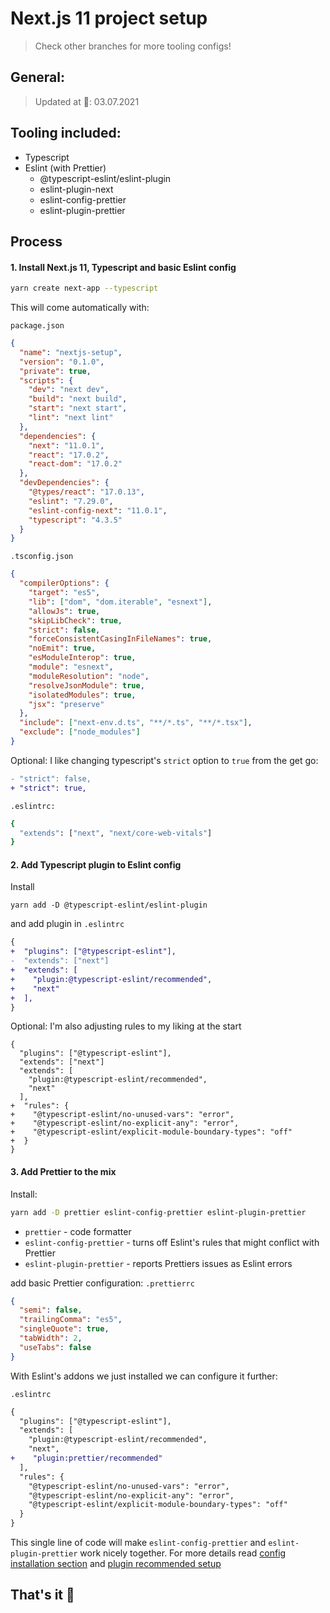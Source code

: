 # Next.js 11 project setup

> Check other branches for more tooling configs!

## General:
> Updated at 📅: 03.07.2021

## Tooling included:
- Typescript
- Eslint (with Prettier)
  - @typescript-eslint/eslint-plugin
  - eslint-plugin-next
  - eslint-config-prettier
  - eslint-plugin-prettier

## Process

#### 1. Install Next.js 11, Typescript and basic Eslint config

```bash
yarn create next-app --typescript
```

This will come automatically with:

`package.json`

```json
{
  "name": "nextjs-setup",
  "version": "0.1.0",
  "private": true,
  "scripts": {
    "dev": "next dev",
    "build": "next build",
    "start": "next start",
    "lint": "next lint"
  },
  "dependencies": {
    "next": "11.0.1",
    "react": "17.0.2",
    "react-dom": "17.0.2"
  },
  "devDependencies": {
    "@types/react": "17.0.13",
    "eslint": "7.29.0",
    "eslint-config-next": "11.0.1",
    "typescript": "4.3.5"
  }
}
```

`.tsconfig.json`

```json
{
  "compilerOptions": {
    "target": "es5",
    "lib": ["dom", "dom.iterable", "esnext"],
    "allowJs": true,
    "skipLibCheck": true,
    "strict": false,
    "forceConsistentCasingInFileNames": true,
    "noEmit": true,
    "esModuleInterop": true,
    "module": "esnext",
    "moduleResolution": "node",
    "resolveJsonModule": true,
    "isolatedModules": true,
    "jsx": "preserve"
  },
  "include": ["next-env.d.ts", "**/*.ts", "**/*.tsx"],
  "exclude": ["node_modules"]
}
```

Optional: I like changing typescript's `strict` option to `true` from the get go:
```diff
- "strict": false,
+ "strict": true,
```

`.eslintrc:`

```bash
{
  "extends": ["next", "next/core-web-vitals"]
}
```

#### 2. Add Typescript plugin to Eslint config

Install
```
yarn add -D @typescript-eslint/eslint-plugin
```

and add plugin in `.eslintrc`

```diff
{
+  "plugins": ["@typescript-eslint"],
-  "extends": ["next"]
+  "extends": [
+    "plugin:@typescript-eslint/recommended",
+    "next"
+  ],
}
```

Optional: I'm also adjusting rules to my liking at the start

```
{
  "plugins": ["@typescript-eslint"],
  "extends": ["next"]
  "extends": [
    "plugin:@typescript-eslint/recommended",
    "next"
  ],
+  "rules": {
+    "@typescript-eslint/no-unused-vars": "error",
+    "@typescript-eslint/no-explicit-any": "error",
+    "@typescript-eslint/explicit-module-boundary-types": "off"
+  }
}
```

#### 3. Add Prettier to the mix

Install:
```bash
yarn add -D prettier eslint-config-prettier eslint-plugin-prettier
```

- `prettier` - code formatter
- `eslint-config-prettier` - turns off Eslint's rules that might conflict with Prettier
- `eslint-plugin-prettier` - reports Prettiers issues as Eslint errors 

add basic Prettier configuration:
`.prettierrc`
```json
{
  "semi": false,
  "trailingComma": "es5",
  "singleQuote": true,
  "tabWidth": 2,
  "useTabs": false
}
```

With Eslint's addons we just installed we can configure it further:

`.eslintrc`

```diff
{
  "plugins": ["@typescript-eslint"],
  "extends": [
    "plugin:@typescript-eslint/recommended",
    "next",
+    "plugin:prettier/recommended"
  ],
  "rules": {
    "@typescript-eslint/no-unused-vars": "error",
    "@typescript-eslint/no-explicit-any": "error",
    "@typescript-eslint/explicit-module-boundary-types": "off"
  }
}
```

This single line of code will make `eslint-config-prettier` and `eslint-plugin-prettier` work nicely together. For more details read [config installation section](https://github.com/prettier/eslint-config-prettier#installation) and [plugin recommended setup](https://github.com/prettier/eslint-plugin-prettier#recommended-configuration)

## That's it 🎉
